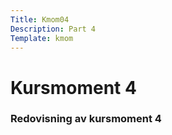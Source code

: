 ```yaml
---
Title: Kmom04
Description: Part 4
Template: kmom
---
```


Kursmoment 4
==================

### Redovisning av kursmoment 4
<br><br>
